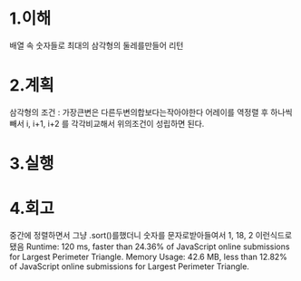 1.이해
====
배열 속 숫자들로 최대의 삼각형의 둘레를만들어 리턴

2.계획
===
삼각형의 조건 : 가장큰변은 다른두변의합보다는작아야한다
어레이를 역정렬 후 
하나씩빼서 i, i+1, i+2 를 각각비교해서 위의조건이 성립하면 된다.


3.실행
====


4.회고
====
중간에 정렬하면서 그냥 .sort()를했더니 숫자를 문자로받아들여서 1, 18, 2 이런식드로됐음
Runtime: 120 ms, faster than 24.36% of JavaScript online submissions for Largest Perimeter Triangle.
Memory Usage: 42.6 MB, less than 12.82% of JavaScript online submissions for Largest Perimeter Triangle.